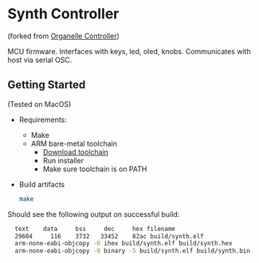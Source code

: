 # Synth Controller

(forked from [Organelle Controller](https://github.com/critterandguitari/Organelle_Controller))  

MCU firmware.  Interfaces with keys, led, oled, knobs.  Communicates with host via serial OSC.

## Getting Started

(Tested on MacOS)

* Requirements:
  * Make
  * ARM bare-metal toolchain 
    * [Download toolchain](https://developer.arm.com/downloads/-/arm-gnu-toolchain-downloads)
    * Run installer
    * Make sure toolchain is on PATH
  
* Build artifacts
  
  ```bash
  make
  ```

Should see the following output on successful build:

```bash
  text    data     bss     dec     hex filename
  29604     116    3732   33452    82ac build/synth.elf
  arm-none-eabi-objcopy -O ihex build/synth.elf build/synth.hex
  arm-none-eabi-objcopy -O binary -S build/synth.elf build/synth.bin
```
